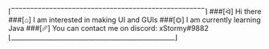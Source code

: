 ⌈‾‾‾‾‾‾‾‾‾‾‾‾‾‾‾‾‾‾‾‾‾‾‾‾‾‾‾‾‾‾‾‾‾‾‾‾‾‾‾‾‾‾‾‾‾‾‾‾‾‾‾⌉
###[ᐛ] Hi there 
###[⌂] I am interested in making UI and GUIs
###[⏣] I am currently learning Java
###[␥] You can contact me on discord: xStormy#9882
⌊___________________________________________________⌋
